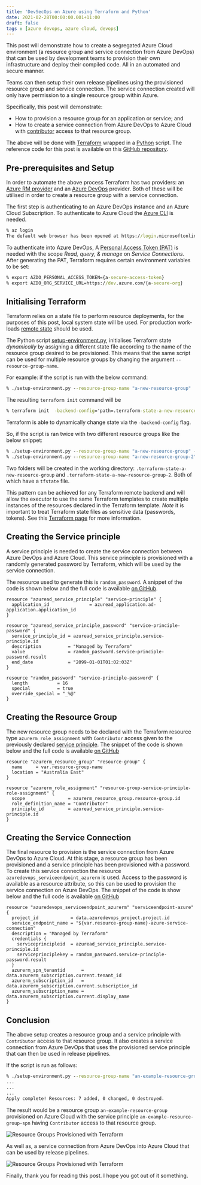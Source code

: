 ```yaml
---
title: 'DevSecOps on Azure using Terraform and Python'
date: 2021-02-28T00:00:00.001+11:00
draft: false
tags : [azure devops, azure cloud, devops]
---
```


This post will demonstrate how to create a segregated Azure Cloud environment (a
resource group and service
connection from Azure DevOps) that can be used by development teams to provision their own infrastructure and
deploy their compiled code. All in an automated and secure manner.

Teams can then setup their own release pipelines using the provisioned resource
group and service connection. The service connection created will only have
permission to a single resource group within Azure.

Specifically, this post will demonstrate:

- How to provision a resource group for an application or service; and
- How to create a service connection from Azure DevOps to Azure Cloud
with [contributor](https://docs.microsoft.com/en-us/azure/role-based-access-control/built-in-roles#contributor) access to that
  resource group.

The above will be done with [Terraform](https://www.terraform.io) wrapped in
a [Python](https://www.python.org) script. The reference code for this post
is available on this [GitHub repository](https://github.com/RaphHaddad/devsecops-azure-terraform-python).

## Pre-prerequisites and Setup

In order to automate the above process Terraform has two providers: an [Azure RM
provider](https://registry.terraform.io/providers/hashicorp/azurerm/latest) and
an [Azure
DevOps](https://registry.terraform.io/providers/microsoft/azuredevops/latest/docs)
provider. Both of these will be utilised in order to create a resource group
with a service connection.

The first step is authenticating to an Azure DevOps instance and an Azure Cloud
Subscription. To authenticate to Azure Cloud the [Azure
CLI](https://docs.microsoft.com/en-us/cli/azure/install-azure-cli) is needed.

```cmd
% az login
The default web browser has been opened at https://login.microsoftonline.com/common/oauth2/authorize. Please continue the login in the web browser. If no web browser is available or if the web browser fails to open, use device code flow with `az login --use-device-code`.
```

To authenticate into Azure DevOps, A [Personal Access Token (PAT)](https://docs.microsoft.com/en-us/azure/devops/organizations/accounts/use-personal-access-tokens-to-authenticate?view=azure-devops&tabs=preview-page) is needed with
the scope *Read, query, & manage* on *Service Connections*. After generating the
PAT, Terraform requires certain environment variables to be set:

```cmd
% export AZDO_PERSONAL_ACCESS_TOKEN={a-secure-access-token}
% export AZDO_ORG_SERVICE_URL=https://dev.azure.com/{a-secure-org}
```

## Initialising Terraform

Terraform relies on a state file to perform resource deployments, for the
purposes of this post, local system state will be used. For production
work-loads [remote state](https://www.terraform.io/docs/language/state/index.html) should be used.

The Python script [setup-environment.py](https://github.com/RaphHaddad/devsecops-azure-terraform-python/blob/107fe97dbd6674d1200436922b0b7d87328a480b/setup-environment.py#L13-L22), initialises Terraform state *dynamically* by assigning a
different state file according to the name of the resource group desired to be
provisioned. This means that the same script can be used for multiple resource
groups by changing the argument `--resource-group-name`.

For example: if the script is run with the below command:

```cmd
% ./setup-environment.py --resource-group-name "a-new-resource-group"  --azure-devops-project-name main
```

The resulting `terraform init` command will be

```cmd
% terraform init  -backend-config='path=.terraform-state-a-new-resource-group/a-new-resource-group.tfstate' -reconfigure --input=false
```

Terraform is able to dynamically change state via the `-backend-config` flag.

So, if the script is ran twice with two different resource groups like the below
snippet:

```cmd
% ./setup-environment.py --resource-group-name "a-new-resource-group" --azure-devops-project-name main
% ./setup-environment.py --resource-group-name "a-new-resource-group-2" --azure-devops-project-name main
```

Two folders will be created in the working directory:
`.terraform-state-a-new-resource-group` and
`.terraform-state-a-new-resource-group-2`. Both of which have a `tfstate` file.

This pattern can be achieved for any Terraform remote backend and will allow the
executor to use the same Terraform templates to create multiple instances of the
resources declared in the Terraform template.
*Note* it is important to treat Terraform state files as sensitive data
(passwords, tokens). See this [Terraform page](https://www.terraform.io/docs/language/state/sensitive-data.html?_ga=2.252783049.1925722553.1613943599-1447805869.1611735730#recommendations) for more information.

## Creating the Service principle

A service principle is needed to create the service connection between Azure
DevOps and Azure Cloud. This service principle is provisioned with a randomly
generated password by Terraform, which will be used by the service connection.

The resource used to generate this is `random_password`. A snippet of the code is
shown below and the full code is available [on GitHub](https://github.com/RaphHaddad/devsecops-azure-terraform-python/blob/107fe97dbd6674d1200436922b0b7d87328a480b/azure-cloud.tf#L12-L31).

```hcl
resource "azuread_service_principle" "service-principle" {
  application_id               = azuread_application.ad-application.application_id
}

resource "azuread_service_principle_password" "service-principle-password" {
  service_principle_id = azuread_service_principle.service-principle.id
  description          = "Managed by Terraform"
  value                = random_password.service-principle-password.result
  end_date             = "2099-01-01T01:02:03Z"
}

resource "random_password" "service-principle-password" {
  length           = 16
  special          = true
  override_special = "_%@"
}
```

## Creating the Resource Group

The new resource group needs to be declared with the Terraform resource type `azurerm_role_assignment`
with `Contributor` access given to the previously declared [service principle](#creating-the-service-principle). The
snippet of the code is shown below and the full code is available [on GitHub](https://github.com/RaphHaddad/devsecops-azure-terraform-python/blob/107fe97dbd6674d1200436922b0b7d87328a480b/azure-cloud.tf#L1-L10)

```hcl
resource "azurerm_resource_group" "resource-group" {
  name     = var.resource-group-name
  location = "Australia East"
}

resource "azurerm_role_assignment" "resource-group-service-principle-role-assignment" {
  scope                = azurerm_resource_group.resource-group.id
  role_definition_name = "Contributor"
  principle_id         = azuread_service_principle.service-principle.id
}
```

## Creating the Service Connection

The final resource to provision is the service connection from Azure DevOps to
Azure Cloud. At this stage, a resource group has been provisioned and a service
principle has been provisioned with a password. To create this service
connection the resource `azuredevops_serviceendpoint_azurerm` is used. Access to
the password is available as a resource attribute, so this can be used to
provision the service connection on Azure DevOps. The
snippet of the code is show below and the full code is available [on GitHub](https://github.com/RaphHaddad/devsecops-azure-terraform-python/blob/main/azure-devops.tf)

```hcl
resource "azuredevops_serviceendpoint_azurerm" "serviceendpoint-azure" {
  project_id            = data.azuredevops_project.project.id
  service_endpoint_name = "${var.resource-group-name}-azure-service-connection"
  description = "Managed by Terraform" 
  credentials {
    serviceprincipleid  = azuread_service_principle.service-principle.id
    serviceprinciplekey = random_password.service-principle-password.result
  }
  azurerm_spn_tenantid      = data.azurerm_subscription.current.tenant_id
  azurerm_subscription_id   = data.azurerm_subscription.current.subscription_id
  azurerm_subscription_name = data.azurerm_subscription.current.display_name
}
```

## Conclusion

The above setup creates a resource group and a service principle with
`Contributor` access to that resource group. It also creates a service
connection from Azure DevOps that uses the provisioned service principle that
can then be used in
release pipelines.

If the script is run as follows:

```cmd
% ./setup-environment.py --resource-group-name "an-example-resource-group" --azure-devops-project-name main
...
...
...
Apply complete! Resources: 7 added, 0 changed, 0 destroyed.
```

The result would be a resource group `an-example-resource-group` provisioned on Azure Cloud with
the service principle `an-example-resource-group-spn` having `Contributor`
access to that resource group.

![Resource Groups Provisioned with Terraform](/images/resource-group-terraform.png)

As well as, a service connection from Azure DevOps into Azure Cloud that can be
used by release pipelines.

![Resource Groups Provisioned with Terraform](/images/service-connection-terraform.png)

Finally, thank you for reading this post. I hope you got out of it something.
